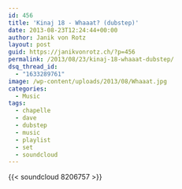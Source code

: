 ```yaml
---
id: 456
title: 'Kinaj 18 - Whaaat? (dubstep)'
date: 2013-08-23T12:24:44+00:00
author: Janik von Rotz
layout: post
guid: https://janikvonrotz.ch/?p=456
permalink: /2013/08/23/kinaj-18-whaaat-dubstep/
dsq_thread_id:
  - "1633289761"
image: /wp-content/uploads/2013/08/Whaaat.jpg
categories:
  - Music
tags:
  - chapelle
  - dave
  - dubstep
  - music
  - playlist
  - set
  - soundcloud
---
```

{{< soundcloud 8206757 >}}